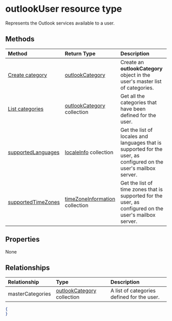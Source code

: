 # outlookUser resource type


Represents the Outlook services available to a user.


## Methods

| Method		   | Return Type	|Description|
|:---------------|:--------|:----------|
|[Create category](../api/outlookuser_post_mastercategories.md) | [outlookCategory](outlookcategory.md) |Create an **outlookCategory** object in the user's master list of categories.|
|[List categories](../api/outlookuser_list_mastercategories.md) | [outlookCategory](outlookcategory.md) collection |Get all the categories that have been defined for the user.|
|[supportedLanguages](../api/outlookuser_supportedlanguages.md) | [localeInfo](localeinfo.md) collection | Get the list of locales and languages that is supported for the user, as configured on the user's mailbox server. |
|[supportedTimeZones](../api/outlookuser_supportedtimezones.md) | [timeZoneInformation](timezoneinformation.md) collection | Get the list of time zones that is supported for the user, as configured on the user's mailbox server. |


## Properties
None

## Relationships
| Relationship | Type	|Description|
|:---------------|:--------|:----------|
|masterCategories|[outlookCategory](../resources/outlookCategory.md) collection| A list of categories defined for the user. | 

<!--{
  "blockType": "resource",
  "baseType": "microsoft.graph.entity",
  "@odata.type": "microsoft.graph.outlookUser"
}-->
```json
{
}
```

<!-- uuid: 8fcb5dbc-d5aa-4681-8e31-b001d5168d79
2015-10-25 14:57:30 UTC -->
<!-- {
  "type": "#page.annotation",
  "description": "outlookUser resource",
  "keywords": "",
  "section": "documentation",
  "tocPath": ""
}-->